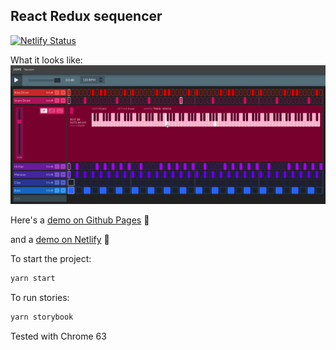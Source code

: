## React Redux sequencer
[![Netlify Status](https://api.netlify.com/api/v1/badges/7bb31b6f-a429-452b-b3b4-ee0df050086d/deploy-status)](https://app.netlify.com/sites/vigilant-goldberg-a80afb/deploys)

What it looks like:   
![snapshot](https://github.com/glimberger/react-redux-sequencer/blob/master/docs/snapshot.png)

Here's a [demo on Github Pages](https://glimberger.github.io/react-redux-sequencer/session) 🥁

and a [demo on Netlify](https://vigilant-goldberg-a80afb.netlify.com/session) 🎹

To start the project:
```javascript
yarn start
```


To run stories:
```javascript
yarn storybook
```

Tested with Chrome 63
